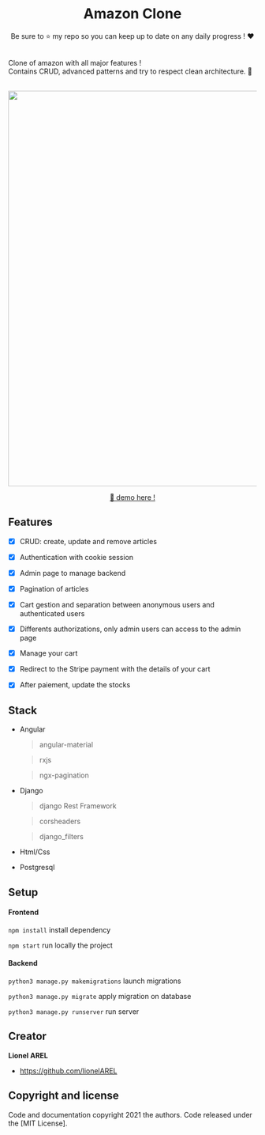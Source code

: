 <h1 align="center">Amazon Clone</h1>
<p align="center">
  Be sure to ⭐ my repo so you can keep up to date on any daily progress ! ❤
</p>
<br>
Clone of amazon with all major features ! 
<br>
Contains CRUD, advanced patterns and try to respect clean architecture. 📂
<br>
<br>
<p align="center">
  <img width="800" src="https://github.com/LionelAREL/Amazon-Clone/blob/main/amazon-clone.gif" alt=""/>
</p>

<p align="center">
  <a href="https://amazon.lionel-arel.com">👋 demo here !</a>
</p>

## Features
- [x] CRUD: create, update and remove articles
- [x] Authentication with cookie session
- [x] Admin page to manage backend
- [x] Pagination of articles
- [x] Cart gestion and separation between anonymous users and authenticated users
- [x] Differents authorizations, only admin users can access to the admin page
- [x] Manage your cart
- [x] Redirect to the Stripe payment with the details of your cart
- [x] After paiement, update the stocks


## Stack
- Angular <br>

    > angular-material 
   
    > rxjs
    
    > ngx-pagination
- Django <br>

    > django Rest Framework

    > corsheaders

    > django_filters
- Html/Css
- Postgresql


## Setup
#### Frontend
`npm install` install dependency  <br>

`npm start` run locally the project <br>
#### Backend
`python3 manage.py makemigrations` launch migrations <br>

`python3 manage.py migrate` apply migration on database <br>

`python3 manage.py runserver` run server <br>

## Creator
**Lionel AREL**
- <https://github.com/lionelAREL>
## Copyright and license
Code and documentation copyright 2021 the authors. Code released under the
[MIT License].
